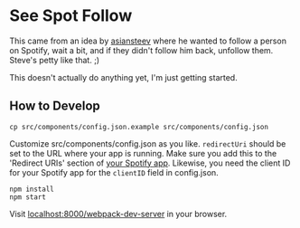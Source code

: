 # See Spot Follow

This came from an idea by [asiansteev](https://github.com/asiansteev) where he
wanted to follow a person on Spotify, wait a bit, and if they didn't follow
him back, unfollow them. Steve's petty like that. ;)

This doesn't actually do anything yet, I'm just getting started.

## How to Develop

    cp src/components/config.json.example src/components/config.json

Customize src/components/config.json as you like. `redirectUri` should be set
to the URL where your app is running. Make sure you add this to the
'Redirect URIs' section of
[your Spotify app](https://developer.spotify.com/my-applications/). Likewise,
you need the client ID for your Spotify app for the `clientID` field in
config.json.

    npm install
    npm start

Visit [localhost:8000/webpack-dev-server](http://localhost:8000/webpack-dev-server/)
in your browser.
